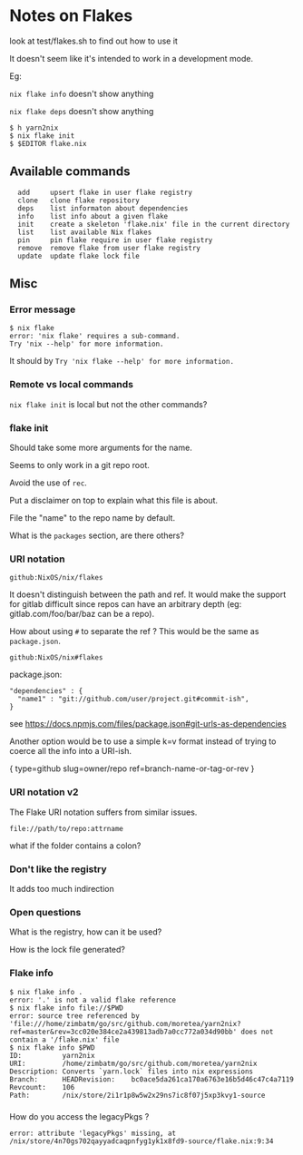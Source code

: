 # Notes on Flakes

look at test/flakes.sh to find out how to use it

It doesn't seem like it's intended to work in a development mode.

Eg:

`nix flake info` doesn't show anything

`nix flake deps` doesn't show anything

```
$ h yarn2nix
$ nix flake init
$ $EDITOR flake.nix

```

## Available commands

```
  add     upsert flake in user flake registry
  clone   clone flake repository
  deps    list informaton about dependencies
  info    list info about a given flake
  init    create a skeleton 'flake.nix' file in the current directory
  list    list available Nix flakes
  pin     pin flake require in user flake registry
  remove  remove flake from user flake registry
  update  update flake lock file
```

## Misc

### Error message

```
$ nix flake 
error: 'nix flake' requires a sub-command.
Try 'nix --help' for more information.
```

It should by `Try 'nix flake --help' for more information.`

### Remote vs local commands

`nix flake init` is local but not the other commands?

### flake init

Should take some more arguments for the name.

Seems to only work in a git repo root.

Avoid the use of `rec`.

Put a disclaimer on top to explain what this file is about.

File the "name" to the repo name by default.

What is the `packages` section, are there others?

### URI notation


```
github:NixOS/nix/flakes
```

It doesn't distinguish between the path and ref. It would make the support for
gitlab difficult since repos can have an arbitrary depth (eg:
gitlab.com/foo/bar/baz can be a repo).

How about using `#` to separate the ref ? This would be the same as
`package.json`.

```
github:NixOS/nix#flakes
```

package.json:
```
"dependencies" : {
  "name1" : "git://github.com/user/project.git#commit-ish",
}
```

see https://docs.npmjs.com/files/package.json#git-urls-as-dependencies

Another option would be to use a simple k=v format instead of trying to coerce
all the info into a URI-ish.

{ type=github slug=owner/repo ref=branch-name-or-tag-or-rev }

### URI notation v2

The Flake URI notation suffers from similar issues.

```
file://path/to/repo:attrname
```

what if the folder contains a colon?


### Don't like the registry

It adds too much indirection


### Open questions

What is the registry, how can it be used?

How is the lock file generated?



### Flake info

```
$ nix flake info .
error: '.' is not a valid flake reference
$ nix flake info file://$PWD
error: source tree referenced by 'file:///home/zimbatm/go/src/github.com/moretea/yarn2nix?ref=master&rev=3cc020e384ce2a439813adb7a0cc772a034d90bb' does not contain a '/flake.nix' file
$ nix flake info $PWD
ID:          yarn2nix
URI:         /home/zimbatm/go/src/github.com/moretea/yarn2nix
Description: Converts `yarn.lock` files into nix expressions
Branch:      HEADRevision:    bc0ace5da261ca170a6763e16b5d46c47c4a7119
Revcount:    106
Path:        /nix/store/2i1r1p8w5w2x29ns7ic8f07j5xp3kvy1-source
```

###

How do you access the legacyPkgs ?
```
error: attribute 'legacyPkgs' missing, at /nix/store/4n70gs702qayyadcaqpnfyg1yk1x8fd9-source/flake.nix:9:34
```
